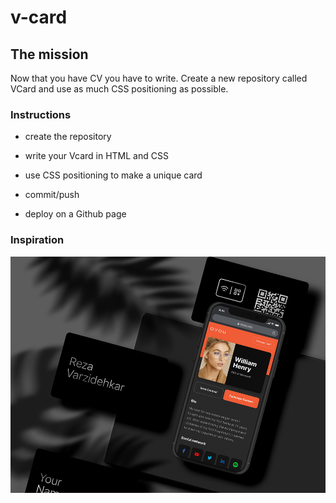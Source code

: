 
# v-card

## The mission

Now that you have CV you have to write. Create a new repository called VCard and use as much CSS positioning as possible.

### Instructions

- create the repository

- write your Vcard in HTML and CSS

- use CSS positioning to make a unique card

- commit/push

- deploy on a Github page

### Inspiration

![Mockup](example.jpg)